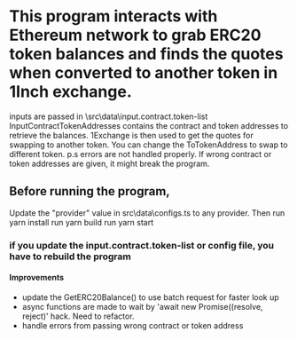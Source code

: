 # This program interacts with Ethereum network to grab ERC20 token balances and finds the quotes when converted to another token in 1Inch exchange.
inputs are passed in \src\data\input.contract.token-list
InputContractTokenAddresses contains the contract and token addresses to retrieve the balances. 1Exchange is then used to get the quotes for swapping to another token. You can change the ToTokenAddress to swap to different token.
p.s errors are not handled properly. If wrong contract or token addresses are given, it might break the program.

## Before running the program,
 Update the "provider" value in src\data\configs.ts to any provider.
 Then
 run yarn install
 run yarn build
 run yarn start

### if you update the input.contract.token-list or config file, you have to rebuild the program

#### Improvements
- update the GetERC20Balance() to use batch request for faster look up
- async functions are made to wait by 'await new Promise<void>((resolve, reject)' hack. Need to refactor.
- handle errors from passing wrong contract or token address

